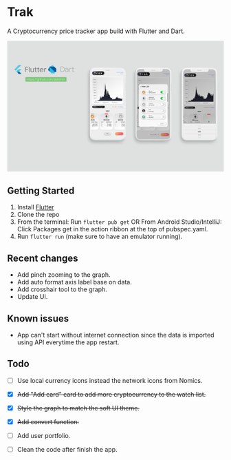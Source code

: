 # **Trak**

A Cryptocurrency price tracker app build with Flutter and Dart.

![](images/image.png)

## Getting Started

1. Install [Flutter](https://flutter.io)
2. Clone the repo
3. From the terminal: Run ```flutter pub get``` OR 
   From Android Studio/IntelliJ: Click Packages get in the action ribbon at the top of pubspec.yaml.
4. Run ```flutter run``` (make sure to have an emulator running).

## Recent changes
- Add pinch zooming to the graph.
- Add auto format axis label base on data.
- Add crosshair tool to the graph.
- Update UI.

## Known issues
- App can't start without internet connection since the data is imported using API everytime the app restart.

## Todo

- [ ] Use local currency icons instead the network icons from Nomics. <removed>
- [x] ~~Add "Add card" card to add more cryptocurrency to the watch list.~~
- [x] ~~Style the graph to match the soft UI theme.~~
- [x] ~~Add convert function.~~
- [ ] Add user portfolio.
- [ ] Clean the code after finish the app. 


